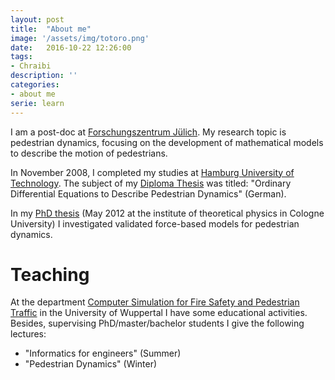 ```yaml
---
layout: post
title:  "About me"
image: '/assets/img/totoro.png'
date:   2016-10-22 12:26:00
tags:
- Chraibi
description: ''
categories:
- about me
serie: learn
---
```



I am a post-doc at <a href="http://www.fz-juelich.de">Forschungszentrum Jülich</a>.
My research topic is pedestrian dynamics, focusing on the development of mathematical models 
to describe the motion of pedestrians.

In November 2008, I completed my studies at <a href="http://www.tu-harburg.de/">Hamburg University of Technology</a>. 
The subject of my <a href="http://juwel.fz-juelich.de:8080/dspace/handle/2128/3663">Diploma Thesis</a> was titled: 
"Ordinary Differential Equations to Describe Pedestrian Dynamics" (German).  

In my <a href="http://juser.fz-juelich.de/record/21705">PhD thesis</a> (May 2012 at the institute of theoretical physics in Cologne University) I investigated validated force-based models for pedestrian dynamics.

Teaching
=====

At the department <a href="http://www.asim.uni-wuppertal.de/en.html">Computer Simulation for Fire Safety and 
Pedestrian Traffic</a> in the University of Wuppertal 
I have some educational activities. Besides, supervising PhD/master/bachelor students I give the following lectures:


- "Informatics for engineers" (Summer)
- "Pedestrian Dynamics" (Winter)


